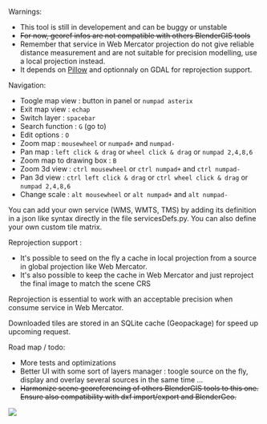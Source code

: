 
Warnings:
- This tool is still in developement and can be buggy or unstable
- ~~For now, georef infos are not compatible with others BlenderGIS tools~~
- Remember that service in Web Mercator projection do not give reliable distance measurement and are not suitable for precision modelling, use a local projection instead.
- It depends on [Pillow](https://pypi.python.org/pypi/Pillow/3.2.0) and optionnaly on GDAL for reprojection support.


Navigation:
- Toogle map view : button in panel or `numpad asterix`
- Exit map view : `echap`
- Switch layer : `spacebar`
- Search function : `G` (go to)
- Edit options : `O`
- Zoom map : `mousewheel` or `numpad+` and `numpad-`
- Pan map : `left click & drag` or `wheel click & drag` or `numpad 2,4,8,6`
- Zoom map to drawing box : `B`
- Zoom 3d view : `ctrl mousewheel` or `ctrl numpad+` and `ctrl numpad-`
- Pan 3d view : `ctrl left click & drag` or `ctrl wheel click & drag` or `numpad 2,4,8,6`
- Change scale : `alt mousewheel` or `alt numpad+` and `alt numpad-`


You can add your own service (WMS, WMTS, TMS) by adding its definition in a json like syntax directly in the file servicesDefs.py. You can also define your own custom tile matrix. 

Reprojection support :
- It's possible to seed on the fly a cache in local projection from a source in global projection like Web Mercator.
- It's also possible to keep the cache in Web Mercator and just reproject the final image to match the scene CRS

Reprojection is essential to work with an acceptable precision when consume service in Web Mercator.

Downloaded tiles are stored in an SQLite cache (Geopackage) for speed up upcoming request.

Road map / todo:
- More tests and optimizations
- Better UI with some sort of layers manager : toogle source on the fly, display and overlay several sources in the same time ...
- ~~Harmonize scene georeferencing of others BlenderGIS tools to this one. Ensure also compatibility with dxf import/export and BlenderGeo.~~

![](https://raw.githubusercontent.com/wiki/domlysz/blenderGIS/images/basemaps_demo.gif)
